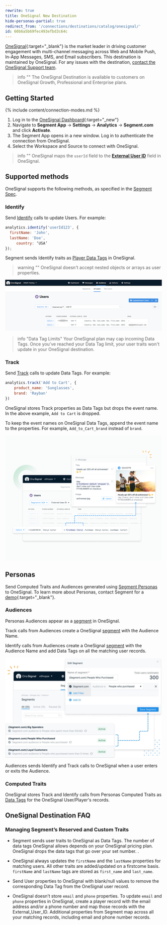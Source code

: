 ```yaml
---
rewrite: true
title: OneSignal New Destination
hide-personas-partial: true
redirect_from: '/connections/destinations/catalog/onesignal/'
id: 60b6a5b69fec493efbd3c64c
---
```

[OneSignal](https://onesignal.com/?utm_source=segmentio&utm_medium=docs&utm_campaign=partners){:target="_blank"} is the market leader in driving customer engagement with multi-channel messaging across Web and Mobile Push, In-App Messages, SMS, and Email subscribers.
This destination is maintained by OneSignal. For any issues with the destination, [contact the OneSignal Support team](mailto:support@onesignal.com).

> info ""
> The OneSignal Destination is available to customers on OneSignal Growth, Professional and Enterprise plans.

## Getting Started

{% include content/connection-modes.md %}

1. Log in to the [OneSignal Dashboard](https://app.onesignal.com/){:target="_new"}
2. Navigate to **Segment App** -> **Settings** -> **Analytics** -> **Segment.com** and click **Activate**.
3. The Segment App opens in a new window. Log in to authenticate the connection from OneSignal.
4. Select the Workspace and Source to connect with OneSignal.


> info ""
> OneSignal maps the `userId` field to the **[External User ID](https://documentation.onesignal.com/docs/onboarding-with-onesignal#step-3-connect-user-data-to-onesignal)** field in OneSignal.


## Supported methods

OneSignal supports the following methods, as specified in the [Segment Spec](/docs/connections/spec).

### Identify

Send [Identify](/docs/connections/spec/identify) calls to update Users. For example:

```js
analytics.identify('userId123', {
  firstName: 'John',
  lastName: 'Doe',
     country: ‘USA’
});
```

Segment sends Identify traits as [Player Data Tags](https://documentation.onesignal.com/docs/add-user-data-tags) in OneSignal.

> warning ""
> OneSignal doesn't accept nested objects or arrays as user properties.

![](images/demo.png)

> info "Data Tag Limits"
> Your OneSignal plan may cap incoming Data Tags. Once you've reached your Data Tag limit, your user traits won't update in your OneSignal destination.

### Track

Send [Track](/docs/connections/spec/track) calls to update Data Tags. For example:

```js
analytics.track('Add to Cart', {
    product_name: 'Sunglasses',
    brand: 'Rayban'
})
```

OneSignal stores Track properties as Data Tags but drops the event name. In the above example, `Add to Cart` is dropped.

To keep the event names on OneSignal Data Tags, append the event name to the properties. For example, `Add_to_Cart_brand` instead of `brand`.

![](images/track-example.png)

## Personas

Send Computed Traits and Audiences generated using [Segment Personas](/docs/personas) to OneSignal. To learn more about Personas, contact Segment for a [demo](https://segment.com/contact/demo){:target="_blank"}.

### Audiences

Personas Audiences appear as a [segment](https://documentation.onesignal.com/docs/segmentation) in OneSignal.

Track calls from Audiences create a OneSignal [segment](https://documentation.onesignal.com/docs/segmentation) with the Audience Name.

Identify calls from Audiences create a OneSignal [segment](https://documentation.onesignal.com/docs/segmentation) with the Audience Name and add Data Tags on all the matching user records.

![](images/audiences.jpg)

Audiences sends Identify and Track calls to OneSignal when a user enters or exits the Audience.

### Computed Traits

OneSignal stores Track and Identify calls from Personas Computed Traits as [Data Tags](https://documentation.onesignal.com/docs/add-user-data-tags) for the OneSignal User/Player's records.

## OneSignal Destination FAQ
### Managing Segment’s Reserved and Custom Traits

* Segment sends user traits to OneSignal as Data Tags. The number of data tags OneSignal allows depends on your OneSignal pricing plan. OneSignal drops the data tags that go over your set number. .

* OneSignal always updates the `firstName` and the `lastName` properties for matching users. All other traits are added/updated on a firstcome basis. `firstName` and `lastName` tags are stored as `first_name` and `last_name`.

* Send User properties to OneSignal with blank/null values to remove the corresponding Data Tag from the OneSignal user record.

* OneSignal doesn’t store `email` and `phone` properties. To update `email` and `phone` properties in OneSignal, create a player record with the email address and/or a phone number and map those records with the External_User_ID. Additional properties from Segment map across all your matching records, including email and phone number records.
